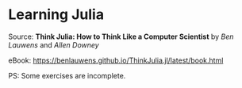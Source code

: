 # Learning Julia

Source: **Think Julia: How to Think Like a Computer Scientist** by _Ben Lauwens_ and _Allen Downey_

eBook: https://benlauwens.github.io/ThinkJulia.jl/latest/book.html

PS: Some exercises are incomplete.
